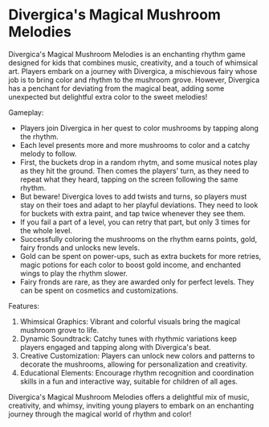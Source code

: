 # Divergica's Magical Mushroom Melodies

Divergica's Magical Mushroom Melodies is an enchanting rhythm game designed for kids that combines music, creativity, and a touch of whimsical art. Players embark on a journey with Divergica, a mischievous fairy whose job is to bring color and rhythm to the mushroom grove. However, Divergica has a penchant for deviating from the magical beat, adding some unexpected but delightful extra color to the sweet melodies!

Gameplay:
* Players join Divergica in her quest to color mushrooms by tapping along the rhythm.
* Each level presents more and more mushrooms to color and a catchy melody to follow.
* First, the buckets drop in a random rhytm, and some musical notes play as they hit the ground. Then comes the players' turn, as they need to repeat what they heard, tapping on the screen following the same rhythm.
* But beware! Divergica loves to add twists and turns, so players must stay on their toes and adapt to her playful deviations. They need to look for buckets with extra paint, and tap twice whenever they see them.
* If you fail a part of a level, you can retry that part, but only 3 times for the whole level.
* Successfully coloring the mushrooms on the rhythm earns points, gold, fairy fronds and unlocks new levels.
* Gold can be spent on power-ups, such as extra buckets for more retries, magic potions for each color to boost gold income, and enchanted wings to play the rhythm slower.
* Fairy fronds are rare, as they are awarded only for perfect levels. They can be spent on cosmetics and customizations.

Features:
1. Whimsical Graphics: Vibrant and colorful visuals bring the magical mushroom grove to life.
1. Dynamic Soundtrack: Catchy tunes with rhythmic variations keep players engaged and tapping along with Divergica's beat.
1. Creative Customization: Players can unlock new colors and patterns to decorate the mushrooms, allowing for personalization and creativity.
1. Educational Elements: Encourage rhythm recognition and coordination skills in a fun and interactive way, suitable for children of all ages.

Divergica's Magical Mushroom Melodies offers a delightful mix of music, creativity, and whimsy, inviting young players to embark on an enchanting journey through the magical world of rhythm and color!
